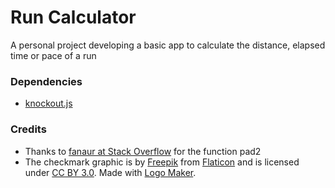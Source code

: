 # Run Calculator
A personal project developing a basic app to calculate the distance, elapsed time or pace of a run
### Dependencies

- [knockout.js](https://http://knockoutjs.com/) 

### Credits

- Thanks to [fanaur at Stack Overflow](http://stackoverflow.com/questions/8043026/javascript-format-number-to-have-2-digit) for the function pad2
- The checkmark graphic is by [Freepik](http://www.freepik.com/) from [Flaticon](http://www.flaticon.com/) and is licensed under [CC BY 3.0](http://creativecommons.org/licenses/by/3.0/). Made with [Logo Maker](http://logomakr.com).
